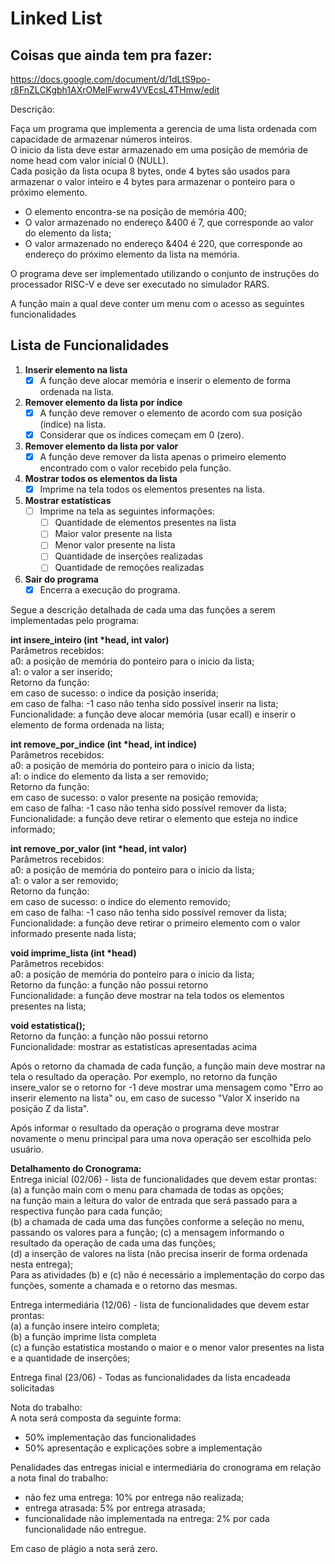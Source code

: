 # Linked List

## Coisas que ainda tem pra fazer:
https://docs.google.com/document/d/1dLtS9po-r8FnZLCKgbh1AXrOMelFwrw4VVEcsL4THmw/edit

Descrição:

Faça um programa que implementa a gerencia de uma lista ordenada com capacidade de armazenar números inteiros.  
O inicio da lista deve estar armazenado em uma posição de memória de nome head com valor inicial 0 (NULL).  
Cada posição da lista ocupa 8 bytes, onde 4 bytes são usados para armazenar o valor inteiro e 4 bytes para armazenar o ponteiro para o próximo elemento.  

- O elemento encontra-se na posição de memória 400;  
- O valor armazenado no endereço &400 é 7, que corresponde ao valor do elemento da lista;  
- O valor armazenado no endereço &404 é 220, que corresponde ao endereço do próximo elemento da lista na memória.  

O programa deve ser implementado utilizando o conjunto de instruções do processador RISC-V e deve ser executado no simulador RARS.  

A função main a qual deve conter um menu com o acesso as seguintes funcionalidades  

## Lista de Funcionalidades

1. **Inserir elemento na lista**
   - [x] A função deve alocar memória e inserir o elemento de forma ordenada na lista.

2. **Remover elemento da lista por índice**
   - [x] A função deve remover o elemento de acordo com sua posição (índice) na lista. 
   - [x] Considerar que os índices começam em 0 (zero).

3. **Remover elemento da lista por valor**
   - [x] A função deve remover da lista apenas o primeiro elemento encontrado com o valor recebido pela função.

4. **Mostrar todos os elementos da lista**
   - [x] Imprime na tela todos os elementos presentes na lista.

5. **Mostrar estatísticas**
   - [ ] Imprime na tela as seguintes informações:
     - [ ] Quantidade de elementos presentes na lista
     - [ ] Maior valor presente na lista
     - [ ] Menor valor presente na lista
     - [ ] Quantidade de inserções realizadas
     - [ ] Quantidade de remoções realizadas

6. **Sair do programa**
   - [x] Encerra a execução do programa.

Segue a descrição detalhada de cada uma das funções a serem implementadas pelo programa:

**int insere\_inteiro (int \*head, int valor)**  
Parâmetros recebidos:  
a0: a posição de memória do ponteiro para o inicio da lista;  
a1: o valor a ser inserido;  
Retorno da função:  
em caso de sucesso: o indice da posição inserida;  
em caso de falha: -1 caso não tenha sido possível inserir na lista;  
Funcionalidade: a função deve alocar memória (usar ecall) e inserir o elemento de forma ordenada na lista;  


**int remove\_por\_indice (int \*head, int indice)**  
Parâmetros recebidos:  
a0: a posição de memória do ponteiro para o inicio da lista;  
a1: o indice do elemento da lista a ser removido;  
Retorno da função:  
em caso de sucesso: o valor presente na posição removida;  
em caso de falha: -1 caso não tenha sido possível remover da lista;  
Funcionalidade: a função deve retirar o elemento que esteja no indice informado;  

**int remove\_por\_valor (int \*head, int valor)**  
Parâmetros recebidos:  
a0: a posição de memória do ponteiro para o inicio da lista;  
a1: o valor a ser removido;  
Retorno da função:  
    em caso de sucesso: o indice do elemento removido;  
    em caso de falha: -1 caso não tenha sido possível remover da lista;  
Funcionalidade: a função deve retirar o primeiro elemento com o valor informado presente nada lista;  

**void imprime\_lista (int \*head)**  
Parâmetros recebidos:  
a0: a posição de memória do ponteiro para o inicio da lista;  
Retorno da função: a função não possui retorno  
Funcionalidade: a função deve mostrar na tela todos os elementos presentes na lista;  


**void estatistica();**  
Retorno da função: a função não possui retorno  
Funcionalidade: mostrar as estatisticas apresentadas acima  

Após o retorno da chamada de cada função, a função main deve mostrar na tela o resultado da operação. Por exemplo, no retorno da função insere_valor se o retorno for -1 deve mostrar uma mensagem como "Erro ao inserir elemento na lista" ou, em caso de
sucesso "Valor X inserido na posição Z da lista".  

Após informar o resultado da operação o programa deve mostrar novamente o menu principal para uma nova operação ser escolhida pelo usuário.  

**Detalhamento do Cronograma:**  
Entrega inicial (02/06) - lista de funcionalidades que devem estar prontas:  
(a) a função main com o menu para chamada de todas as opções;  
na função main a leitura do valor de entrada que será passado para a respectiva função para cada função;  
(b) a chamada de cada uma das funções conforme a seleção no menu, passando os valores para a função;
(c) a mensagem informando o resultado da operação de cada uma das funções;  
(d) a inserção de valores na lista (não precisa inserir de forma ordenada nesta entrega);  
Para as atividades (b) e (c) não é necessário a implementação do corpo das funções, somente a chamada e o retorno das mesmas.  


Entrega intermediária (12/06) - lista de funcionalidades que devem estar prontas:  
(a) a função insere inteiro completa;  
(b) a função imprime lista completa  
(c) a função estatistica mostando o maior e o menor valor presentes na lista e a quantidade de inserções;  

Entrega final (23/06) - Todas as funcionalidades da lista encadeada solicitadas  

Nota do trabalho:  
A nota será composta da seguinte forma:  
- 50% implementação das funcionalidades  
- 50% apresentação e explicações sobre a implementação  

Penalidades das entregas inicial e intermediária do cronograma em relação a nota final do trabalho:  
- não fez uma entrega: 10% por entrega não realizada;  
- entrega atrasada: 5% por entrega atrasada;  
- funcionalidade não implementada na entrega: 2% por cada funcionalidade não entregue.  

Em caso de plágio a nota será zero.  